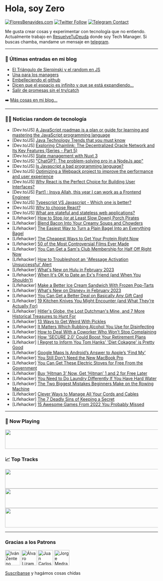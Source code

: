 # Hola, soy Zero

[![FloresBenavides.com](https://img.shields.io/website?down_message=oops&label=MiBlog&style=for-the-badge&up_message=online&url=https%3A%2F%2Ffloresbenavides.com)](https://floresbenavides.com) [![Twitter Follow](https://img.shields.io/twitter/follow/ZeroDragon?color=%231DA1F2&label=Follow&logo=twitter&logoColor=ffffff&style=for-the-badge)](https://twitter.com/zerodragon) [![Telegram Contact](https://img.shields.io/badge/escr%C3%ADbeme-ZeroDragon-%2326A5E4?style=for-the-badge&logo=telegram)](https://t.me/zerodragon)

Me gusta crear cosas y experimentar con tecnología que no entiendo.
Actualmente trabajo en [ResuelveTuDeuda](http://github.com/resuelve) donde soy Tech Manager.
Si buscas chamba, mandame un mensaje en [telegram](https://t.me/zerodragon).

---

### 📕 Últimas entradas en mi blog
<!-- BLOG-POST-LIST:START -->
- [El Triángulo de Sierpinski y el random en JS](https://floresbenavides.com/el-triangulo-de-sierpinski-y-el-random-en-js/)
- [Una para los managers](https://floresbenavides.com/una-para-los-managers/)
- [Embelleciendo el github](https://floresbenavides.com/embelleciendo-el-github/)
- [Dicen que el espacio es infinito y que se está expandiendo…](https://floresbenavides.com/dicen-que-el-espacio-es-infinito-y-que-se-esta-expandiendo/)
- [Salir de promesas sin el try/catch](https://floresbenavides.com/salir-de-promesas-sin-el-try-catch/)
<!-- BLOG-POST-LIST:END -->

➡️ [Más cosas en mi blog...](https://floresbenavides.com)

---

### 👨‍💻 Noticias random de tecnología
<!-- TECH-POSTS:START -->
- [Dev.to/JS] [A JavaScript roadmap is a plan or guide for learning and mastering the JavaScript programming language](https://dev.to/vamsi_76_89/a-javascript-roadmap-is-a-plan-or-guide-for-learning-and-mastering-the-javascript-programming-language-57e5)
- [Dev.to/JS] [Java Technology Trends that you must know](https://dev.to/infiraise/java-technology-trends-that-you-must-know-1ipo)
- [Dev.to/JS] [Exploring Chainlink: The Decentralized Oracle Network and Its Key Features &lpar;Series - Part 5&rpar;](https://dev.to/scofieldidehen/exploring-chainlink-the-decentralized-oracle-network-and-its-key-features-series-part-5-5ae1)
- [Dev.to/JS] [State management with Nuxt 3](https://dev.to/guillaumeduhan/state-management-with-nuxt-3-4885)
- [Dev.to/JS] [&quot;ChatGPT: The problem-solving pro in a NodeJs app&quot;](https://dev.to/drsimplegraffiti/chatgpt-the-problem-solving-pro-in-a-nodejs-app-cf4)
- [Dev.to/JS] [Is Javascript a bad programming language?](https://dev.to/bilalkumrani/is-javascript-a-bad-programming-language-1mko)
- [Dev.to/JS] [Optimizing a Webpack project to improve the performance and user experience](https://dev.to/lorandmarton/optimizing-a-webpack-project-to-improve-the-performance-and-user-experience-2loi)
- [Dev.to/JS] [Why React is the Perfect Choice for Building User Interfaces?](https://dev.to/delia_code/why-react-is-the-perfect-choice-for-building-user-interfaces-2jp6)
- [Dev.to/JS] [Part1 : Insya Allah, this year I can work as a Frontend Engineer](https://dev.to/muhammadiqbalid83/part1-insya-allah-this-year-i-can-work-as-a-frontend-engineer-lja)
- [Dev.to/JS] [Typescript VS Javascript - Which one is better?](https://dev.to/bilalkumrani/typescript-vs-javascript-which-one-is-better-5b4p)
- [Dev.to/JS] [Why to choose React?](https://dev.to/bilalkumrani/why-to-choose-react-13hg)
- [Dev.to/JS] [What are stateful and stateless web applications?](https://dev.to/bilalkumrani/what-are-stateful-and-stateless-web-applications-lh2)
- [Lifehacker] [How to Stop &lpar;or at Least Slow Down&rpar; Porch Pirates](https://lifehacker.com/how-to-stop-or-at-least-slow-down-porch-pirates-1850001676)
- [Lifehacker] [Blend Bacon Into Your Creamy Soups and Chowders](https://lifehacker.com/blend-bacon-into-your-creamy-soups-and-chowders-1850002202)
- [Lifehacker] [The Easiest Way to Turn a Plain Bagel Into an Everything Bagel](https://lifehacker.com/the-easiest-way-to-turn-a-plain-bagel-into-an-everythin-1850001238)
- [Lifehacker] [The Cheapest Ways to Get Your Protein Right Now](https://lifehacker.com/the-cheapest-ways-to-get-your-protein-right-now-1850001760)
- [Lifehacker] [50 of the Most Controversial Films Ever Made](https://lifehacker.com/50-of-the-most-controversial-films-ever-made-1849991335)
- [Lifehacker] [You Can Get a Sam&#39;s Club Membership for Half Off Right Now](https://lifehacker.com/you-can-get-a-sams-club-membership-for-half-off-right-n-1850001794)
- [Lifehacker] [How to Troubleshoot an &#39;iMessage Activation Unsuccessful&#39; Alert](https://lifehacker.com/how-to-troubleshoot-an-imessage-activation-unsuccessful-1850001190)
- [Lifehacker] [What&#39;s New on Hulu in February 2023](https://lifehacker.com/whats-new-on-hulu-in-february-2023-1850001470)
- [Lifehacker] [When It&#39;s OK to Date an Ex&#39;s Friend &lpar;and When You Shouldn&#39;t&rpar;](https://lifehacker.com/when-its-ok-to-date-an-exs-friend-and-when-you-shouldn-1849998402)
- [Lifehacker] [Make a Better Ice Cream Sandwich With Frozen Pop-Tarts](https://lifehacker.com/make-a-better-ice-cream-sandwich-with-frozen-pop-tarts-1849998087)
- [Lifehacker] [What&#39;s New on Disney+ in February 2023](https://lifehacker.com/whats-new-on-disney-in-february-2023-1850000827)
- [Lifehacker] [You Can Get a Better Deal on Basically Any Gift Card](https://lifehacker.com/you-can-get-a-better-deal-on-basically-any-gift-card-1849997569)
- [Lifehacker] [19 Kitchen Knives You Might Encounter &lpar;and What They’re Actually For&rpar;](https://lifehacker.com/18-kitchen-knives-you-might-encounter-and-what-they-re-1849995810)
- [Lifehacker] [Hitler&#39;s Globe, the Lost Dutchman&#39;s Mine, and 7 More Historical Treasures to Hunt For](https://lifehacker.com/hitlers-globe-the-lost-dutchmans-mine-and-7-more-hist-1849999720)
- [Lifehacker] [13 Ways to Get Weird With Pickles](https://lifehacker.com/13-ways-to-get-weird-with-pickles-1849998044)
- [Lifehacker] [It Matters Which Rubbing Alcohol You Use for Disinfecting](https://lifehacker.com/it-matters-which-rubbing-alcohol-you-use-for-disinfecti-1849997605)
- [Lifehacker] [How to Deal With a Coworker Who Won’t Stop Complaining](https://lifehacker.com/how-to-deal-with-a-coworker-who-won-t-stop-complaining-1849996037)
- [Lifehacker] [How &#39;SECURE 2.0&#39; Could Boost Your Retirement Plans](https://lifehacker.com/how-secure-2-0-could-boost-your-retirement-plans-1849997015)
- [Lifehacker] [I Regret to Inform You Tom Hanks&#39; &#39;Diet Cokagne&#39; is Pretty Good](https://lifehacker.com/i-regret-to-inform-you-tom-hanks-diet-cokagne-is-pretty-1849997105)
- [Lifehacker] [Google Maps Is Android’s Answer to Apple’s &#39;Find My&#39;](https://lifehacker.com/google-maps-is-android-s-answer-to-apple-s-find-my-1849997405)
- [Lifehacker] [You Still Don&#39;t Need the New MacBook Pro](https://lifehacker.com/you-still-dont-need-the-new-macbook-pro-1849995439)
- [Lifehacker] [You Can Get These Electric Stoves for Free From the Government](https://lifehacker.com/you-can-get-these-electric-stoves-for-free-from-the-gov-1849987396)
- [Lifehacker] [Buy ‘Hitman 3’ Now, Get ‘Hitman’ 1 and 2 for Free Later](https://lifehacker.com/buy-hitman-3-now-get-hitman-1-and-2-for-free-later-1849996113)
- [Lifehacker] [You Need to Do Laundry Differently If You Have Hard Water](https://lifehacker.com/you-need-to-do-laundry-differently-if-you-have-hard-wat-1849994467)
- [Lifehacker] [The Two Biggest Mistakes Beginners Make on the Rowing Machine](https://lifehacker.com/the-two-biggest-mistakes-beginners-make-on-the-rowing-m-1849995496)
- [Lifehacker] [Clever Ways to Manage All Your Cords and Cables](https://lifehacker.com/clever-ways-to-manage-all-your-cords-and-cables-1849991866)
- [Lifehacker] [The 7 Deadly Sins of Keeping a Secret](https://lifehacker.com/the-7-deadly-sins-of-keeping-a-secret-1849987858)
- [Lifehacker] [15 Awesome Games From 2022 You Probably Missed](https://lifehacker.com/15-awesome-games-from-2022-you-probably-missed-1849987467)<!-- TECH-POSTS:END -->

---

### 🎵 Now Playing
<a href="https://spotify-now-playing-dun.vercel.app/now-playing?open"><img src="https://spotify-now-playing-dun.vercel.app/now-playing" width="540" height="64"></a>

### 📈 Top Tracks
<a href="https://spotify-now-playing-dun.vercel.app/top-tracks?i=1&open"><img src="https://spotify-now-playing-dun.vercel.app/top-tracks?i=1" width="540" height="64"></a>
<a href="https://spotify-now-playing-dun.vercel.app/top-tracks?i=2&open"><img src="https://spotify-now-playing-dun.vercel.app/top-tracks?i=2" width="540" height="64"></a>
<a href="https://spotify-now-playing-dun.vercel.app/top-tracks?i=3&open"><img src="https://spotify-now-playing-dun.vercel.app/top-tracks?i=3" width="540" height="64"></a>

---

### Gracias a los Patrons
[<img src="https://avatars.githubusercontent.com/u/243380?v=4" alt="Iván Zenteno" width="50px">](https://github.com/k001) [<img src="https://avatars.githubusercontent.com/u/19955639?v=4" alt="Álvaro Lizama" width="50px">](https://github.com/alvarolizama) [<img src="https://avatars.githubusercontent.com/u/2718753?v=4" alt="Juan Carlos Ruiz" width="50px">](https://github.com/JuanCrg90) [<img src="https://avatars.githubusercontent.com/u/37025?v=4" alt="Jorge Medrano" width="50px">](https://github.com/h1pp1e) 

[Suscríbanse](https://www.patreon.com/zerodragon) y hagámos cosas chidas
